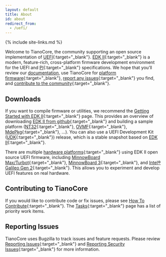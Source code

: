 ```yaml
---
layout: default
title: About
id: about
redirect_from:
  - /uefi/
---
```

{% include site-links.md %}

Welcome to TianoCore, the community supporting an open source implementation of [UEFI]({{wiki}}/UEFI){:target="_blank"}. [EDK II]({{wiki}}/EDK-II){:target="_blank"} is a modern, feature-rich, cross-platform firmware development environment for the UEFI and [PI]({{wiki}}/PI){:target="_blank"} specifications. We hope that you’ll review our [documentation]({{baseurl}}/docs), use TianoCore for [platform firmware]({{wiki}}/EDK-II-Platforms){:target="_blank"}, [report any issues]({{wiki}}/Reporting-Issues){:target="_blank"} you find, and [contribute to the community]({{wiki}}/How-To-Contribute){:target="_blank"}.

## Downloads
If you want to compile firmware or utilities, we recommend the [Getting Started with EDK II]({{wiki}}/Getting-Started-with-EDK-II){:target="_blank"} page. This provides an overview of downloading [EDK II from github](https://github.com/tianocore/edk2){:target="_blank"} and building a sample platform ([NT32]({{wiki}}/Nt32Pkg){:target="_blank"}, [OVMF]({{wiki}}/OVMF){:target="_blank"}, [MdePkg]({{wiki}}/MdePkg){:target="_blank"}, ...). You can also use a UEFI Development Kit ([UDK]({{wiki}}/UDK){:target="_blank"}) release, which is a stable snapshot based on [EDK II]({{wiki}}/EDK-II){:target="_blank"}.
	
There are multiple [hardware platforms]({{wiki}}/EDK-II-Platforms){:target="_blank"} using EDK II open source UEFI firmware, including [MinnowBoard Max/Turbot]({{wiki}}/MinnowBoardMax){:target="_blank"}, [MinnowBoard 3]({{wiki}}/MinnowBoard-3){:target="_blank"}, and [Intel® Galileo Gen 2]({{wiki}}/Galileo){:target="_blank"}. This allows you to experiment and develop UEFI features on real hardware.

## Contributing to TianoCore
If you would like to contribute code or fix issues, please see [How To Contribute]({{wiki}}/How-To-Contribute){:target="_blank"}. The [Tasks]({{wiki}}/Tasks){:target="_blank"} page has a list of priority work items.

## Reporting Issues
TianoCore uses Bugzilla to track issues and feature requests. Please review [Reporting Issues]({{wiki}}/Reporting-Issues){:target="_blank"} and [Reporting Security Issues]({{wiki}}/Reporting-Security-Issues){:target="_blank"} for more information.
